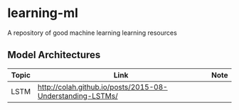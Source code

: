 # learning-ml
A repository of good machine learning learning resources
## Model Architectures

|Topic|Link|Note|
|-----|----|----|
|LSTM |[ ](http://colah.github.io/posts/2015-08-Understanding-LSTMs/)http://colah.github.io/posts/2015-08-Understanding-LSTMs/| |

